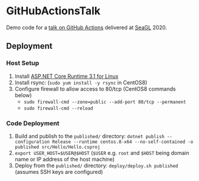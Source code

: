 # GitHubActionsTalk

Demo code for a [talk on GitHub Actions](https://osem.seagl.org/conferences/seagl2020/program/proposals/769) delivered at [SeaGL](https://seagl.org) 2020.

## Deployment

### Host Setup

1. Install [ASP.NET Core Runtime 3.1 for Linux](https://dotnet.microsoft.com/download/dotnet-core/3.1)
1. Install rsync: (`sudo yum install -y rsync` in CentOS8)
1. Configure firewall to allow access to 80/tcp (CentOS8 commands below)
    * `sudo firewall-cmd --zone=public --add-port 80/tcp --permanent`
    * `sudo firewall-cmd --reload`

### Code Deployment

1. Build and publish to the `published/` directory: `dotnet publish --configuration Release --runtime centos.8-x64 --no-self-contained -o published src/Hello/Hello.csproj`
1. `export USER_HOST=$USER@$HOST` (`$USER` e.g. `root` and `$HOST` being domain name or IP address of the host machine)
1. Deploy from the `published/` directory: `deploy/deploy.sh published` (assumes SSH keys are configured)
